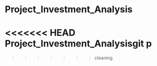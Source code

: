# Project_Investment_Analysis
<<<<<<< HEAD
Project_Investment_Analysisgit p
=======
>>>>>>> cleaning
